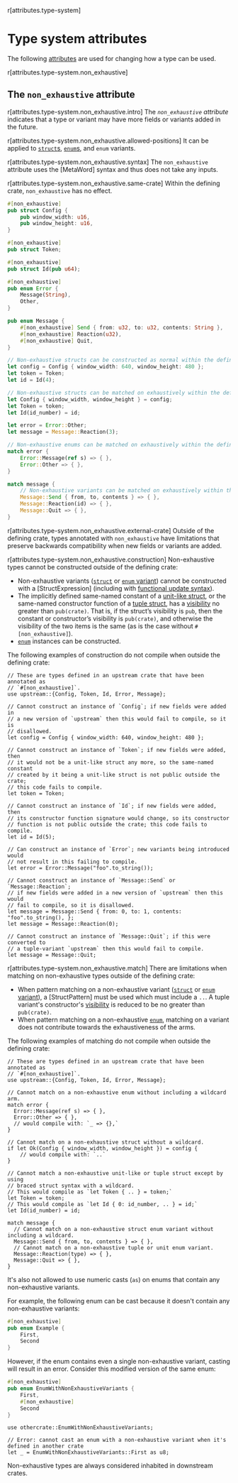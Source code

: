 r[attributes.type-system]
# Type system attributes

The following [attributes] are used for changing how a type can be used.

r[attributes.type-system.non_exhaustive]
## The `non_exhaustive` attribute

r[attributes.type-system.non_exhaustive.intro]
The *`non_exhaustive` attribute* indicates that a type or variant may have
more fields or variants added in the future.

r[attributes.type-system.non_exhaustive.allowed-positions]
It can be applied to [`struct`s][struct], [`enum`s][enum], and `enum` variants.

r[attributes.type-system.non_exhaustive.syntax]
The `non_exhaustive` attribute uses the [MetaWord] syntax and thus does not
take any inputs.

r[attributes.type-system.non_exhaustive.same-crate]
Within the defining crate, `non_exhaustive` has no effect.

```rust
#[non_exhaustive]
pub struct Config {
    pub window_width: u16,
    pub window_height: u16,
}

#[non_exhaustive]
pub struct Token;

#[non_exhaustive]
pub struct Id(pub u64);

#[non_exhaustive]
pub enum Error {
    Message(String),
    Other,
}

pub enum Message {
    #[non_exhaustive] Send { from: u32, to: u32, contents: String },
    #[non_exhaustive] Reaction(u32),
    #[non_exhaustive] Quit,
}

// Non-exhaustive structs can be constructed as normal within the defining crate.
let config = Config { window_width: 640, window_height: 480 };
let token = Token;
let id = Id(4);

// Non-exhaustive structs can be matched on exhaustively within the defining crate.
let Config { window_width, window_height } = config;
let Token = token;
let Id(id_number) = id;

let error = Error::Other;
let message = Message::Reaction(3);

// Non-exhaustive enums can be matched on exhaustively within the defining crate.
match error {
    Error::Message(ref s) => { },
    Error::Other => { },
}

match message {
    // Non-exhaustive variants can be matched on exhaustively within the defining crate.
    Message::Send { from, to, contents } => { },
    Message::Reaction(id) => { },
    Message::Quit => { },
}
```

r[attributes.type-system.non_exhaustive.external-crate]
Outside of the defining crate, types annotated with `non_exhaustive` have limitations that
preserve backwards compatibility when new fields or variants are added.

r[attributes.type-system.non_exhaustive.construction]
Non-exhaustive types cannot be constructed outside of the defining crate:

- Non-exhaustive variants ([`struct`][struct] or [`enum` variant][enum]) cannot be constructed
  with a [StructExpression] \(including with [functional update syntax]).
- The implicitly defined same-named constant of a [unit-like struct][struct],
  or the same-named constructor function of a [tuple struct][struct],
  has a [visibility] no greater than `pub(crate)`.
  That is, if the struct’s visibility is `pub`, then the constant or constructor’s visibility
  is `pub(crate)`, and otherwise the visibility of the two items is the same
  (as is the case without `#[non_exhaustive]`).
- [`enum`][enum] instances can be constructed.

The following examples of construction do not compile when outside the defining crate:

<!-- ignore: requires external crates -->
```rust,ignore
// These are types defined in an upstream crate that have been annotated as
// `#[non_exhaustive]`.
use upstream::{Config, Token, Id, Error, Message};

// Cannot construct an instance of `Config`; if new fields were added in
// a new version of `upstream` then this would fail to compile, so it is
// disallowed.
let config = Config { window_width: 640, window_height: 480 };

// Cannot construct an instance of `Token`; if new fields were added, then
// it would not be a unit-like struct any more, so the same-named constant
// created by it being a unit-like struct is not public outside the crate;
// this code fails to compile.
let token = Token;

// Cannot construct an instance of `Id`; if new fields were added, then
// its constructor function signature would change, so its constructor
// function is not public outside the crate; this code fails to compile.
let id = Id(5);

// Can construct an instance of `Error`; new variants being introduced would
// not result in this failing to compile.
let error = Error::Message("foo".to_string());

// Cannot construct an instance of `Message::Send` or `Message::Reaction`;
// if new fields were added in a new version of `upstream` then this would
// fail to compile, so it is disallowed.
let message = Message::Send { from: 0, to: 1, contents: "foo".to_string(), };
let message = Message::Reaction(0);

// Cannot construct an instance of `Message::Quit`; if this were converted to
// a tuple-variant `upstream` then this would fail to compile.
let message = Message::Quit;
```

r[attributes.type-system.non_exhaustive.match]
There are limitations when matching on non-exhaustive types outside of the defining crate:

- When pattern matching on a non-exhaustive variant ([`struct`][struct] or [`enum` variant][enum]),
  a [StructPattern] must be used which must include a `..`. A tuple variant's constructor's
  [visibility] is reduced to be no greater than `pub(crate)`.
- When pattern matching on a non-exhaustive [`enum`][enum], matching on a variant does not
  contribute towards the exhaustiveness of the arms.

The following examples of matching do not compile when outside the defining crate:

<!-- ignore: requires external crates -->
```rust, ignore
// These are types defined in an upstream crate that have been annotated as
// `#[non_exhaustive]`.
use upstream::{Config, Token, Id, Error, Message};

// Cannot match on a non-exhaustive enum without including a wildcard arm.
match error {
  Error::Message(ref s) => { },
  Error::Other => { },
  // would compile with: `_ => {},`
}

// Cannot match on a non-exhaustive struct without a wildcard.
if let Ok(Config { window_width, window_height }) = config {
    // would compile with: `..`
}

// Cannot match a non-exhaustive unit-like or tuple struct except by using
// braced struct syntax with a wildcard.
// This would compile as `let Token { .. } = token;`
let Token = token;
// This would compile as `let Id { 0: id_number, .. } = id;`
let Id(id_number) = id;

match message {
  // Cannot match on a non-exhaustive struct enum variant without including a wildcard.
  Message::Send { from, to, contents } => { },
  // Cannot match on a non-exhaustive tuple or unit enum variant.
  Message::Reaction(type) => { },
  Message::Quit => { },
}
```

It's also not allowed to use numeric casts (`as`) on enums that contain any non-exhaustive variants.

For example, the following enum can be cast because it doesn't contain any non-exhaustive variants:

```rust
#[non_exhaustive]
pub enum Example {
    First,
    Second
}
```

However, if the enum contains even a single non-exhaustive variant, casting will result in an error. Consider this modified version of the same enum:

```rust
#[non_exhaustive]
pub enum EnumWithNonExhaustiveVariants {
    First,
    #[non_exhaustive]
    Second
}
```

<!-- ignore: needs multiple crates -->
```rust,ignore
use othercrate::EnumWithNonExhaustiveVariants;

// Error: cannot cast an enum with a non-exhaustive variant when it's defined in another crate
let _ = EnumWithNonExhaustiveVariants::First as u8;
```

Non-exhaustive types are always considered inhabited in downstream crates.

[`if let`]: ../expressions/if-expr.md#if-let-expressions
[`match`]: ../expressions/match-expr.md
[attributes]: ../attributes.md
[enum]: ../items/enumerations.md
[functional update syntax]: ../expressions/struct-expr.md#functional-update-syntax
[struct]: ../items/structs.md
[visibility]: ../visibility-and-privacy.md
